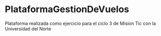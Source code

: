 # PlataformaGestionDeVuelos
Plataforma realizada como ejercicio para el ciclo 3 de Mision Tic con la Universidad del Norte
